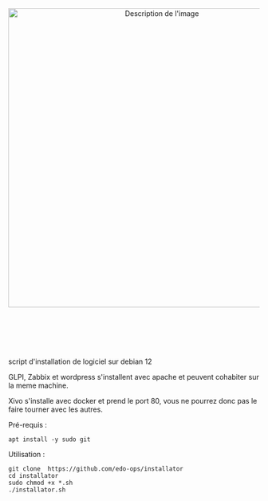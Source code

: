 


<p align="center" style="margin-top: 200px; margin-bottom: 100px;">
  <img src="https://github.com/user-attachments/assets/cc23e731-f399-4c8c-81a9-2cecd412f287" alt="Description de l'image" width="600"/>
</p>


script d'installation de logiciel sur debian 12

GLPI, Zabbix et wordpress s'installent avec apache et peuvent cohabiter sur la meme machine.

Xivo s'installe avec docker et prend le port 80, vous ne pourrez donc pas le faire tourner avec les autres.

Pré-requis :
```
apt install -y sudo git
```

Utilisation :
```
git clone  https://github.com/edo-ops/installator 
cd installator
sudo chmod +x *.sh
./installator.sh
```
